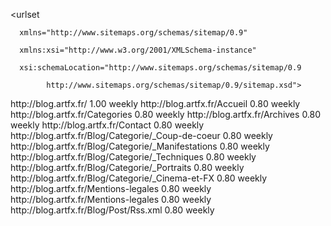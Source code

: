 <?xml version="1.0" encoding="UTF-8"?>
<urlset

      xmlns="http://www.sitemaps.org/schemas/sitemap/0.9"

      xmlns:xsi="http://www.w3.org/2001/XMLSchema-instance"

      xsi:schemaLocation="http://www.sitemaps.org/schemas/sitemap/0.9

            http://www.sitemaps.org/schemas/sitemap/0.9/sitemap.xsd">
<url>
  <loc>http://blog.artfx.fr/</loc>
  <priority>1.00</priority>
  <changefreq>weekly</changefreq>
</url>
<url>
  <loc>http://blog.artfx.fr/Accueil</loc>
  <priority>0.80</priority>
  <changefreq>weekly</changefreq>
</url>
<url>
  <loc>http://blog.artfx.fr/Categories</loc>
  <priority>0.80</priority>
  <changefreq>weekly</changefreq>
</url>
<url>
  <loc>http://blog.artfx.fr/Archives</loc>
  <priority>0.80</priority>
  <changefreq>weekly</changefreq>
</url>
<url>
  <loc>http://blog.artfx.fr/Contact</loc>
  <priority>0.80</priority>
  <changefreq>weekly</changefreq>
</url>
<url>
  <loc>http://blog.artfx.fr/Blog/Categorie/_Coup-de-coeur</loc>
  <priority>0.80</priority>
  <changefreq>weekly</changefreq>
</url>
<url>
  <loc>http://blog.artfx.fr/Blog/Categorie/_Manifestations</loc>
  <priority>0.80</priority>
  <changefreq>weekly</changefreq>
</url>
<url>
  <loc>http://blog.artfx.fr/Blog/Categorie/_Techniques</loc>
  <priority>0.80</priority>
  <changefreq>weekly</changefreq>
</url>
<url>
  <loc>http://blog.artfx.fr/Blog/Categorie/_Portraits</loc>
  <priority>0.80</priority>
  <changefreq>weekly</changefreq>
</url>
<url>
  <loc>http://blog.artfx.fr/Blog/Categorie/_Cinema-et-FX</loc>
  <priority>0.80</priority>
  <changefreq>weekly</changefreq>
</url>
<url>
  <loc>http://blog.artfx.fr/Mentions-legales</loc>
  <priority>0.80</priority>
  <changefreq>weekly</changefreq>
</url>
<url>
  <loc>http://blog.artfx.fr/Mentions-legales</loc>
  <priority>0.80</priority>
  <changefreq>weekly</changefreq>
</url>
<url>
	<loc>http://blog.artfx.fr/Blog/Post/Rss.xml</loc>
	<priority>0.80</priority>
	<changefreq>weekly</changefreq>
</url>
</urlset>